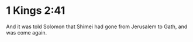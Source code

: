 # 1 Kings 2:41

And it was told Solomon that Shimei had gone from Jerusalem to Gath, and was come again.